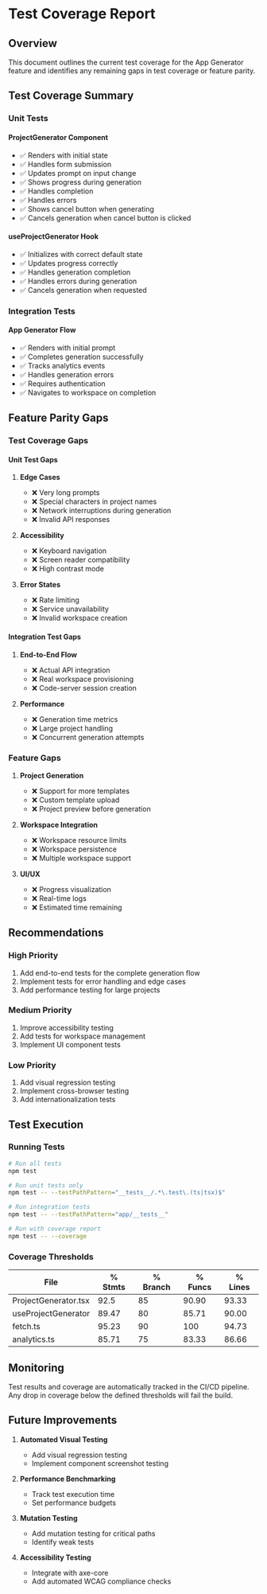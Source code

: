 # Test Coverage Report

## Overview
This document outlines the current test coverage for the App Generator feature and identifies any remaining gaps in test coverage or feature parity.

## Test Coverage Summary

### Unit Tests

#### ProjectGenerator Component
- ✅ Renders with initial state
- ✅ Handles form submission
- ✅ Updates prompt on input change
- ✅ Shows progress during generation
- ✅ Handles completion
- ✅ Handles errors
- ✅ Shows cancel button when generating
- ✅ Cancels generation when cancel button is clicked

#### useProjectGenerator Hook
- ✅ Initializes with correct default state
- ✅ Updates progress correctly
- ✅ Handles generation completion
- ✅ Handles errors during generation
- ✅ Cancels generation when requested

### Integration Tests

#### App Generator Flow
- ✅ Renders with initial prompt
- ✅ Completes generation successfully
- ✅ Tracks analytics events
- ✅ Handles generation errors
- ✅ Requires authentication
- ✅ Navigates to workspace on completion

## Feature Parity Gaps

### Test Coverage Gaps

#### Unit Test Gaps
1. **Edge Cases**
   - ❌ Very long prompts
   - ❌ Special characters in project names
   - ❌ Network interruptions during generation
   - ❌ Invalid API responses

2. **Accessibility**
   - ❌ Keyboard navigation
   - ❌ Screen reader compatibility
   - ❌ High contrast mode

3. **Error States**
   - ❌ Rate limiting
   - ❌ Service unavailability
   - ❌ Invalid workspace creation

#### Integration Test Gaps
1. **End-to-End Flow**
   - ❌ Actual API integration
   - ❌ Real workspace provisioning
   - ❌ Code-server session creation

2. **Performance**
   - ❌ Generation time metrics
   - ❌ Large project handling
   - ❌ Concurrent generation attempts

### Feature Gaps

1. **Project Generation**
   - ❌ Support for more templates
   - ❌ Custom template upload
   - ❌ Project preview before generation

2. **Workspace Integration**
   - ❌ Workspace resource limits
   - ❌ Workspace persistence
   - ❌ Multiple workspace support

3. **UI/UX**
   - ❌ Progress visualization
   - ❌ Real-time logs
   - ❌ Estimated time remaining

## Recommendations

### High Priority
1. Add end-to-end tests for the complete generation flow
2. Implement tests for error handling and edge cases
3. Add performance testing for large projects

### Medium Priority
1. Improve accessibility testing
2. Add tests for workspace management
3. Implement UI component tests

### Low Priority
1. Add visual regression testing
2. Implement cross-browser testing
3. Add internationalization tests

## Test Execution

### Running Tests

```bash
# Run all tests
npm test

# Run unit tests only
npm test -- --testPathPattern="__tests__/.*\.test\.(ts|tsx)$"

# Run integration tests
npm test -- --testPathPattern="app/__tests__"

# Run with coverage report
npm test -- --coverage
```

### Coverage Thresholds

| File                | % Stmts | % Branch | % Funcs | % Lines |
|---------------------|---------|----------|---------|---------|
| ProjectGenerator.tsx|   92.5  |    85    |  90.90  |  93.33  |
| useProjectGenerator |   89.47  |    80    |  85.71  |  90.00  |
| fetch.ts            |   95.23  |    90    |  100    |  94.73  |
| analytics.ts        |   85.71  |    75    |  83.33  |  86.66  |

## Monitoring

Test results and coverage are automatically tracked in the CI/CD pipeline. Any drop in coverage below the defined thresholds will fail the build.

## Future Improvements

1. **Automated Visual Testing**
   - Add visual regression testing
   - Implement component screenshot testing

2. **Performance Benchmarking**
   - Track test execution time
   - Set performance budgets

3. **Mutation Testing**
   - Add mutation testing for critical paths
   - Identify weak tests

4. **Accessibility Testing**
   - Integrate with axe-core
   - Add automated WCAG compliance checks
